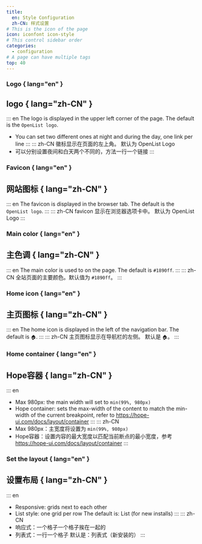```yaml
---
title:
  en: Style Configuration
  zh-CN: 样式设置
# This is the icon of the page
icon: iconfont icon-style
# This control sidebar order
categories:
  - configuration
# A page can have multiple tags
top: 40
---
```


### **Logo** { lang="en" }

## **logo** { lang="zh-CN" }

::: en
The logo is displayed in the upper left corner of the page. The default is the `OpenList logo`.

- You can set two different ones at night and during the day, one link per line
  :::
  ::: zh-CN
  徽标显示在页面的左上角。 默认为 OpenList Logo
- 可以分别设置夜间和白天两个不同的，方法一行一个链接
  :::

### **Favicon** { lang="en" }

## **网站图标** { lang="zh-CN" }

::: en
The favicon is displayed in the browser tab. The default is the `OpenList logo`.
:::
::: zh-CN
favicon 显示在浏览器选项卡中。 默认为 OpenList Logo
:::

### **Main color** { lang="en" }

## **主色调** { lang="zh-CN" }

::: en
The main color is used to on the page. The default is `#1890ff`.
:::
::: zh-CN
全站页面的主要颜色。默认值为 `#1890ff`。
:::

### **Home icon** { lang="en" }

## **主页图标** { lang="zh-CN" }

::: en
The home icon is displayed in the left of the navigation bar. The default is `🏠`.
:::
::: zh-CN
主页图标显示在导航栏的左侧。 默认是 `🏠`。
:::

### **Home container** { lang="en" }

## **Hope容器** { lang="zh-CN" }

::: en

- Max 980px: the main width will set to `min(99%, 980px)`
- Hope container: sets the max-width of the content to match the min-width of the current breakpoint, refer to https://hope-ui.com/docs/layout/container
  :::
  ::: zh-CN
- Max 980px：主宽度将设置为 `min(99%, 980px)`
- Hope容器：设置内容的最大宽度以匹配当前断点的最小宽度，参考 https://hope-ui.com/docs/layout/container
  :::

### **Set the layout** { lang="en" }

## **设置布局** { lang="zh-CN" }

::: en

- Responsive: grids next to each other
- List style: one grid per row
  The default is: List (for new installs)
  :::
  ::: zh-CN
- 响应式：一个格子一个格子挨在一起的
- 列表式：一行一个格子
  默认是：列表式（新安装的）
  :::
